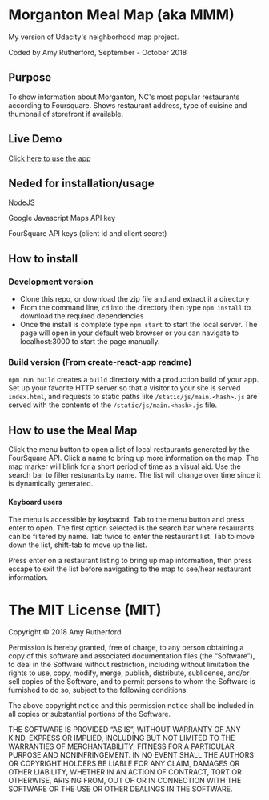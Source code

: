 # Morganton Meal Map (aka MMM)

My version of Udacity's neighborhood map project.

Coded by Amy Rutherford, September - October 2018

## Purpose
To show information about Morganton, NC's most popular restaurants according to Foursquare. Shows restaurant address, type of cuisine and thumbnail of storefront if available.

## Live Demo
[Click here to use the app](https://cocky-boyd-03864b.netlify.com/)

## Neded for installation/usage
[NodeJS](https://nodejs.org/en/)

Google Javascript Maps API key

FourSquare API keys (client id and client secret)
## How to install

### Development version
- Clone this repo, or download the zip file and and extract it a directory
- From the command line, ```cd``` into the directory then type ```npm install``` to download the required dependencies
- Once the install is complete type ```npm start``` to start the local server. The page will open in your default web browser or you can navigate to localhost:3000 to start the page manually.

### Build version (From create-react-app readme)

`npm run build` creates a `build` directory with a production build of your app. Set up your favorite HTTP server so that a visitor to your site is served `index.html`, and requests to static paths like `/static/js/main.<hash>.js` are served with the contents of the `/static/js/main.<hash>.js` file.

## How to use the Meal Map

Click the menu button to open a list of local restaurants generated by the FourSquare API. Click a name to bring up more information on the map. The map marker will blink for a short period of time as a visual aid. Use the search bar to filter resturants by name. The list will change over time since it is dynamically generated.

#### Keyboard users
The menu is accessible by keybaord. Tab to the menu button and press enter to open. The first option selected is the search bar where resaurants can be filtered by name. Tab twice to enter the restaurant list. Tab to move down the list, shift-tab to move up the list.

Press enter on a restaurant listing to bring up map information, then press escape to exit the list before navigating to the map to see/hear restaurant information.

# The MIT License (MIT)
Copyright © 2018 Amy Rutherford

Permission is hereby granted, free of charge, to any person obtaining a copy of this software and associated documentation files (the “Software”), to deal in the Software without restriction, including without limitation the rights to use, copy, modify, merge, publish, distribute, sublicense, and/or sell copies of the Software, and to permit persons to whom the Software is furnished to do so, subject to the following conditions:

The above copyright notice and this permission notice shall be included in all copies or substantial portions of the Software.

THE SOFTWARE IS PROVIDED “AS IS”, WITHOUT WARRANTY OF ANY KIND, EXPRESS OR IMPLIED, INCLUDING BUT NOT LIMITED TO THE WARRANTIES OF MERCHANTABILITY, FITNESS FOR A PARTICULAR PURPOSE AND NONINFRINGEMENT. IN NO EVENT SHALL THE AUTHORS OR COPYRIGHT HOLDERS BE LIABLE FOR ANY CLAIM, DAMAGES OR OTHER LIABILITY, WHETHER IN AN ACTION OF CONTRACT, TORT OR OTHERWISE, ARISING FROM, OUT OF OR IN CONNECTION WITH THE SOFTWARE OR THE USE OR OTHER DEALINGS IN THE SOFTWARE.